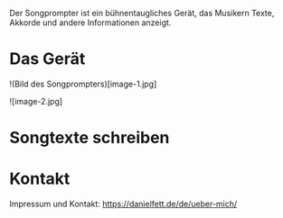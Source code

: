 Der Songprompter ist ein bühnentaugliches Gerät, das Musikern Texte, Akkorde und andere Informationen anzeigt.

# Das Gerät

!(Bild des Songprompters)[image-1.jpg]

![image-2.jpg]


# Songtexte schreiben

# Kontakt

Impressum und Kontakt: https://danielfett.de/de/ueber-mich/
